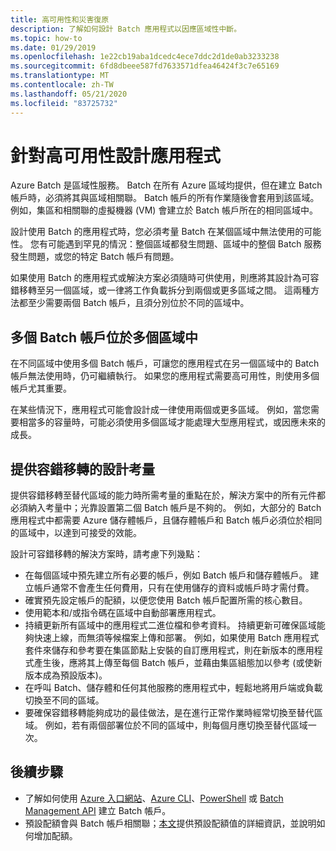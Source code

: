 ```yaml
---
title: 高可用性和災害復原
description: 了解如何設計 Batch 應用程式以因應區域性中斷。
ms.topic: how-to
ms.date: 01/29/2019
ms.openlocfilehash: 1e22cb19aba1dcedc4ece7ddc2d1de0ab3233238
ms.sourcegitcommit: 6fd8dbeee587fd7633571dfea46424f3c7e65169
ms.translationtype: MT
ms.contentlocale: zh-TW
ms.lasthandoff: 05/21/2020
ms.locfileid: "83725732"
---
```

# <a name="design-your-application-for-high-availability"></a>針對高可用性設計應用程式

Azure Batch 是區域性服務。 Batch 在所有 Azure 區域均提供，但在建立 Batch 帳戶時，必須將其與區域相關聯。 Batch 帳戶的所有作業隨後會套用到該區域。 例如，集區和相關聯的虛擬機器 (VM) 會建立於 Batch 帳戶所在的相同區域中。

設計使用 Batch 的應用程式時，您必須考量 Batch 在某個區域中無法使用的可能性。 您有可能遇到罕見的情況：整個區域都發生問題、區域中的整個 Batch 服務發生問題，或您的特定 Batch 帳戶有問題。

如果使用 Batch 的應用程式或解決方案必須隨時可供使用，則應將其設計為可容錯移轉至另一個區域，或一律將工作負載拆分到兩個或更多區域之間。 這兩種方法都至少需要兩個 Batch 帳戶，且須分別位於不同的區域中。

## <a name="multiple-batch-accounts-in-multiple-regions"></a>多個 Batch 帳戶位於多個區域中

在不同區域中使用多個 Batch 帳戶，可讓您的應用程式在另一個區域中的 Batch 帳戶無法使用時，仍可繼續執行。 如果您的應用程式需要高可用性，則使用多個帳戶尤其重要。

在某些情況下，應用程式可能會設計成一律使用兩個或更多區域。 例如，當您需要相當多的容量時，可能必須使用多個區域才能處理大型應用程式，或因應未來的成長。

## <a name="design-considerations-for-providing-failover"></a>提供容錯移轉的設計考量

提供容錯移轉至替代區域的能力時所需考量的重點在於，解決方案中的所有元件都必須納入考量中；光靠設置第二個 Batch 帳戶是不夠的。 例如，大部分的 Batch 應用程式中都需要 Azure 儲存體帳戶，且儲存體帳戶和 Batch 帳戶必須位於相同的區域中，以達到可接受的效能。

設計可容錯移轉的解決方案時，請考慮下列幾點：

- 在每個區域中預先建立所有必要的帳戶，例如 Batch 帳戶和儲存體帳戶。 建立帳戶通常不會產生任何費用，只有在使用儲存的資料或帳戶時才需付費。
- 確實預先設定帳戶的配額，以便您使用 Batch 帳戶配置所需的核心數目。
- 使用範本和/或指令碼在區域中自動部署應用程式。
- 持續更新所有區域中的應用程式二進位檔和參考資料。 持續更新可確保區域能夠快速上線，而無須等候檔案上傳和部署。 例如，如果使用 Batch 應用程式套件來儲存和參考要在集區節點上安裝的自訂應用程式，則在新版本的應用程式產生後，應將其上傳至每個 Batch 帳戶，並藉由集區組態加以參考 (或使新版本成為預設版本)。
- 在呼叫 Batch、儲存體和任何其他服務的應用程式中，輕鬆地將用戶端或負載切換至不同的區域。
- 要確保容錯移轉能夠成功的最佳做法，是在進行正常作業時經常切換至替代區域。 例如，若有兩個部署位於不同的區域中，則每個月應切換至替代區域一次。

## <a name="next-steps"></a>後續步驟

- 了解如何使用 [Azure 入口網站](batch-account-create-portal.md)、[Azure CLI](cli-samples.md)、[PowerShell](batch-powershell-cmdlets-get-started.md) 或 [Batch Management API](batch-management-dotnet.md) 建立 Batch 帳戶。
- 預設配額會與 Batch 帳戶相關聯；[本文](batch-quota-limit.md)提供預設配額值的詳細資訊，並說明如何增加配額。
